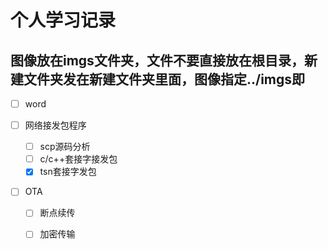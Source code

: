# 个人学习记录

## 图像放在imgs文件夹，文件不要直接放在根目录，新建文件夹发在新建文件夹里面，图像指定../imgs即


- [ ] word
- [ ] 网络接发包程序

  - [ ] scp源码分析
  - [ ] c/c++套接字接发包
  - [x] tsn套接字发包
- [ ] OTA

  - [ ] 断点续传
  - [ ] 加密传输

